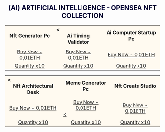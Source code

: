 <h2><center><font color="000033"> (AI) ARTIFICIAL INTELLIGENCE - OPENSEA NFT COLLECTION </font></center></h2>

<table style="width:100%;text-align:left;border-collapse:collapse;background-color:#FFFAF0;">
      <tr style="background-color:yellowgreen;color:#FFFAF0;"></tr>
  <tr>
    <th><center>Nft Generator Pc</center></th>
    <th><<center>Ai Timing Validator</center></th>
    <th><center>Ai Computer Startup Pc</center></th>
  </tr>
  <tr>
    <td></td>
    <td></td>
    <td></td>
  </tr>
  <tr>
    <td><a href=" https://opensea.io/Opraks" target="_blank"><center>Buy Now - 0,01ETH</center></a></td>
    <td><a href=" https://opensea.io/Opraks" target="_blank"><center>Buy Now - 0,01ETH</center></a></td>
    <td><a href=" https://opensea.io/Opraks" target="_blank"><center>Buy Now - 0,01ETH</center></a></td>
  </tr>
  <tr>
    <td><a href=" https://opensea.io/Opraks" target="_blank"><center>Quantity x10</center></a></td>
    <td><a href=" https://opensea.io/Opraks" target="_blank"><center>Quantity x10</center></a></td>
    <td><a href=" https://opensea.io/Opraks" target="_blank"><center>Quantity x10</center></a></td>
  </tr>
</table>


<table style="width:100%;text-align:left;border-collapse:collapse;background-color:#FFFAF0;">
      <tr style="background-color:yellowgreen;color:#FFFAF0;"></tr>
  <tr>
    <th><<center>Nft Architectural Desk</center></th>
    <th><center>Meme Generator Pc</center></th>
    <th><center>Nft Create Studio</center></th>
  </tr>
  <tr>
    <td></td>
    <td></td>
    <td></td>
  </tr>
  <tr>
    <td><a href=" https://opensea.io/Opraks" target="_blank"><center>Buy Now - 0,01ETH</center></a></td>
    <td><a href=" https://opensea.io/Opraks" target="_blank"><center>Buy Now - 0,01ETH</center><</a></td>
    <td><a href=" https://opensea.io/Opraks" target="_blank"><center>Buy Now - 0,01ETH</center></a></td>
  </tr>
  <tr>
   <td><a href=" https://opensea.io/Opraks" target="_blank"><center>Quantity x10</center></a></td>
   <td><a href=" https://opensea.io/Opraks" target="_blank"><center>Quantity x10</center></a></td>
   <td><a href=" https://opensea.io/Opraks" target="_blank"><center>Quantity x10</center></a></td>
  </tr>
</table>

